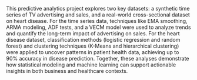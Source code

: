 This predictive analytics project explores two key datasets: a synthetic time series of TV advertising and sales, and a real-world cross-sectional dataset on heart disease. For the time series data, techniques like EMA smoothing, ARMA modeling, ADF tests, and a VECM model were used to analyze trends and quantify the long-term impact of advertising on sales. For the heart disease dataset, classification methods (logistic regression and random forest) and clustering techniques (K-Means and hierarchical clustering) were applied to uncover patterns in patient health data, achieving up to 90% accuracy in disease prediction. Together, these analyses demonstrate how statistical modeling and machine learning can support actionable insights in both business and healthcare contexts.
